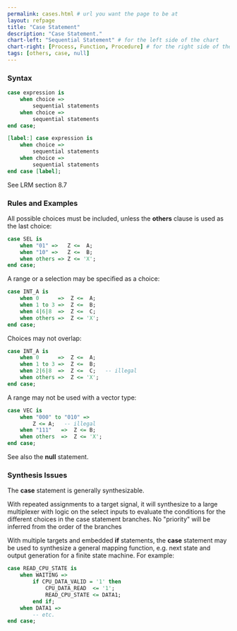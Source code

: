 ```yaml
---
permalink: cases.html # url you want the page to be at
layout: refpage
title: "Case Statement"
description: "Case Statement."
chart-left: "Sequential Statement" # for the left side of the chart
chart-right: [Process, Function, Procedure] # for the right side of the chart
tags: [others, case, null]
---
```



<h3 class="text-hr"><span>Syntax</span></h3>

```vhdl
case expression is
    when choice =>
        sequential statements
    when choice =>
        sequential statements
end case;
```

```vhdl
[label:] case expression is
    when choice =>
        sequential statements
    when choice =>
        sequential statements
end case [label];
```

See LRM section 8.7

<h3 class="text-hr"><span>Rules and Examples</span></h3>

All possible choices must be included, unless the __others__ clause is used as the last choice:
```vhdl
case SEL is
    when "01" =>   Z <=  A;
    when "10" =>   Z <=  B;
    when others => Z <= 'X';
end case;
```

A range or a selection may be specified as a choice:
```vhdl
case INT_A is
    when 0      =>  Z <=  A;
    when 1 to 3 =>  Z <=  B;
    when 4|6|8  =>  Z <=  C;
    when others =>  Z <= 'X';
end case;
```

Choices may not overlap:
```vhdl
case INT_A is
    when 0      =>  Z <=  A;
    when 1 to 3 =>  Z <=  B;
    when 2|6|8  =>  Z <=  C;   -- illegal
    when others =>  Z <= 'X';
end case;
```

A range may not be used with a vector type:
```vhdl
case VEC is
    when "000" to "010" =>  
        Z <= A;   -- illegal
    when "111"   =>  Z <= B;
    when others  =>  Z <= 'X';
end case;
```

See also the __null__ statement.

<h3 class="text-hr"><span>Synthesis Issues</span></h3>

The __case__ statement is generally synthesizable.

With repeated assignments to a target signal, it will synthesize to a large multiplexer with logic on the select inputs to evaluate the conditions for the different choices in the case statement branches. No "priority" will be inferred from the order of the branches

With multiple targets and embedded __if__ statements, the __case__ statement may be used to synthesize a general mapping function, e.g. next state and output generation for a finite state machine. For example:
```vhdl
case READ_CPU_STATE is
    when WAITING =>
        if CPU_DATA_VALID = '1' then
            CPU_DATA_READ  <= '1';
            READ_CPU_STATE <= DATA1;
        end if;
    when DATA1 =>
        -- etc.
end case;
```

